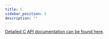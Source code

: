 ```yaml
---
title: C
sidebar_position: 3
description: ""
---
```


[Detailed C API documentation can be found here](https://kuzudb.com/api-docs/c/kuzu_8h.html).